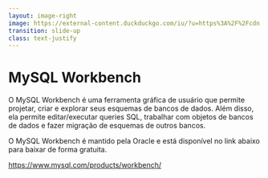 ```yaml
---
layout: image-right
image: https://external-content.duckduckgo.com/iu/?u=https%3A%2F%2Fcdn.hostadvice.com%2F2023%2F04%2Ffinal-what-is-a-database-2.png&f=1&nofb=1&ipt=cf1bed3ce9c0a2f5fa98e88667c227e7d43b66c3df94d23956c483cd22a717fd
transition: slide-up
class: text-justify
---
```


# MySQL Workbench

<div>

O MySQL Workbench é uma ferramenta gráfica de usuário que permite projetar, criar e explorar seus esquemas de bancos de dados. Além disso, ela permite editar/executar queries SQL, trabalhar com objetos de bancos de dados e fazer migração de esquemas de outros bancos.

</div>

O MySQL Workbench é mantido pela Oracle e está disponível no link abaixo para baixar de forma gratuita.

https://www.mysql.com/products/workbench/